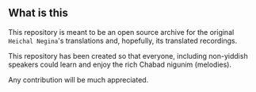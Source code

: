 ## What is this
This repository is meant to be an open source archive for the original `Heichal Negina`'s translations and, hopefully, its translated recordings.

This repository has been created so that everyone, including non-yiddish speakers could learn and enjoy the rich Chabad nigunim (melodies).

Any contribution will be much appreciated.